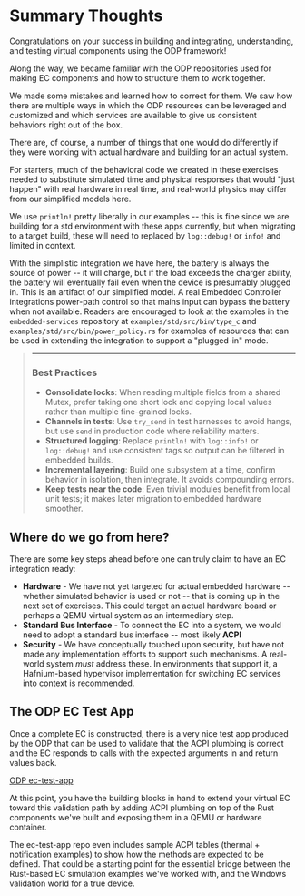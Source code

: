 # Summary Thoughts

Congratulations on your success in building and integrating, understanding, and testing virtual components using the ODP framework!

Along the way, we became familiar with the ODP repositories used for making EC components and how to structure them to work together.

We made some mistakes and learned how to correct for them.
We saw how there are multiple ways in which the ODP resources can be leveraged and customized and which services are available to give us consistent behaviors right out of the box.

There are, of course, a number of things that one would do differently if they were working with actual hardware and building for an actual system. 

For starters, much of the behavioral code we created in these exercises needed to substitute simulated time and physical responses that would "just happen" with real hardware in real time, and real-world physics may differ from our simplified models here.

We use `println!` pretty liberally in our examples -- this is fine since we are building for a std environment with these apps currently, but when migrating to a target build, these will need to replaced by `log::debug!` or `info!` and limited in context.

With the simplistic integration we have here, the battery is always the source of power -- it will charge, but if the load exceeds the charger ability, the battery will eventually fail even when the device is presumably plugged in. This is an artifact of our simplified model. A real Embedded Controller integrations power-path control so that mains input can bypass the battery when not available. Readers are encouraged to look at the
examples in the `embedded-services` repository at `examples/std/src/bin/type_c` and `examples/std/src/bin/power_policy.rs` for examples of resources that can be used in extending the integration to support a "plugged-in" mode.

> ----
> ### Best Practices
> - __Consolidate locks__: When reading multiple fields from a shared Mutex, prefer taking one short lock and copying local values rather than multiple fine-grained locks.
> - __Channels in tests__: Use `try_send` in test harnesses to avoid hangs, but use `send` in production code where reliability matters.
> - __Structured logging__: Replace `println!` with `log::info!` or `log::debug!` and use consistent tags so output can be filtered in embedded builds.
> - __Incremental layering__: Build one subsystem at a time, confirm behavior in isolation, then integrate. It avoids compounding errors.
> - __Keep tests near the code__: Even trivial  modules benefit from local unit tests; it makes later migration to embedded hardware smoother.

## Where do we go from here?

There are some key steps ahead before one can truly claim to have an EC integration ready:
- __Hardware__ - We have not yet targeted for actual embedded hardware -- whether simulated behavior is used or not -- that is coming up in the next set of exercises. This could target an actual hardware board or perhaps a QEMU virtual system as an intermediary step.
- __Standard Bus Interface__ - To connect the EC into a system, we would need to adopt a standard bus interface -- most likely __ACPI__ 
- __Security__ - We have conceptually touched upon security, but have not made any implementation efforts to support such mechanisms.  A real-world system _must_ address these.  In environments that support it, a Hafnium-based hypervisor implementation for switching EC services into context is recommended.

## The ODP EC Test App
Once a complete EC is constructed, there is a very nice test app produced by the ODP that can be used to validate that the ACPI plumbing is correct and the EC responds to calls with the expected arguments in and return values back.

[ODP ec-test-app](https://github.com/OpenDevicePartnership/ec-test-app)

At this point, you have the building blocks in hand to extend your virtual EC toward this validation path by adding ACPI plumbing on top of the Rust components we've built and exposing them in a QEMU or hardware container.

The ec-test-app repo even includes sample ACPI tables (thermal + notification examples) to show how the methods are expected to be defined. That could be a starting point for the essential bridge between the Rust-based EC simulation examples we've worked with, and the Windows validation world for a true device.




